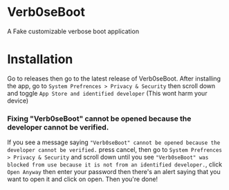 # Verb0seBoot
A Fake customizable verbose boot application

# Installation
Go to releases then go to the latest release of Verb0seBoot.
After installing the app, go to `System Prefrences > Privacy & Security` then scroll down and toggle `App Store and identified developer` (This wont harm your device)

### Fixing "Verb0seBoot" cannot be opened because the developer cannot be verified.
If you see a message saying `"Verb0seBoot" cannot be opened because the developer cannot be verified.` press cancel, then go to `System Prefrences > Privacy & Security` and scroll down until you see `"Verb0seBoot" was blocked from use because it is not from an identified developer.`, click `Open Anyway` then enter your password then there's an alert saying that you want to open it and click on open. Then you're done!
